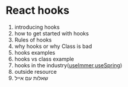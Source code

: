 # React hooks
1.  introducing hooks
2. how to get started with hooks
3. Rules of hooks
4. why hooks or why Class is bad
5. hooks examples
6. hooks vs class example
7. hooks in the industry([useImmer](https://github.com/mweststrate/use-immer),[useSpring](http://react-spring.surge.sh/manual#hooks))
8. outside resource
9. שאלות עם אייל
            